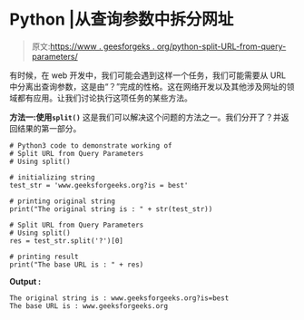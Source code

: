# Python |从查询参数中拆分网址

> 原文:[https://www . geesforgeks . org/python-split-URL-from-query-parameters/](https://www.geeksforgeeks.org/python-split-url-from-query-parameters/)

有时候，在 web 开发中，我们可能会遇到这样一个任务，我们可能需要从 URL 中分离出查询参数，这是由“？”完成的性格。这在网络开发以及其他涉及网址的领域都有应用。让我们讨论执行这项任务的某些方法。

**方法一:使用`split()`**
这是我们可以解决这个问题的方法之一。我们分开了？并返回结果的第一部分。

```
# Python3 code to demonstrate working of 
# Split URL from Query Parameters
# Using split()

# initializing string
test_str = 'www.geeksforgeeks.org?is = best'

# printing original string
print("The original string is : " + str(test_str))

# Split URL from Query Parameters
# Using split()
res = test_str.split('?')[0]

# printing result 
print("The base URL is : " + res) 
```

**Output :**

```
The original string is : www.geeksforgeeks.org?is=best
The base URL is : www.geeksforgeeks.org

```